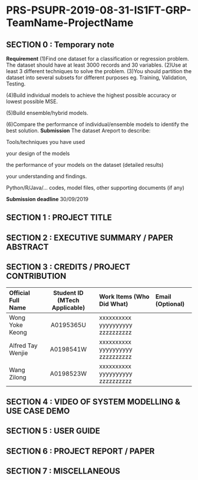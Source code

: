# PRS-PSUPR-2019-08-31-IS1FT-GRP-TeamName-ProjectName

## SECTION 0 : Temporary note

**Requirement**
(1)Find one dataset for a classification or regression problem. The dataset should have at least 3000 records and 30 variables.
(2)Use at least 3 different techniques to solve the problem.
(3)You should partition the dataset into several subsets for different purposes eg. Training, Validation, Testing.

(4)Build individual models to achieve the highest possible accuracy or lowest possible MSE.

(5)Build ensemble/hybrid models.

(6)Compare the performance of individual/ensemble models to identify the best solution.
**Submission**
The dataset
Areport to describe:

Tools/techniques you have used

your design of the models

the performance of your models on the dataset (detailed results)

your understanding and findings.

Python/R/Java/… codes, model files, other supporting documents (if any)

**Submission deadline**
30/09/2019

## SECTION 1 : PROJECT TITLE
## SECTION 2 : EXECUTIVE SUMMARY / PAPER ABSTRACT
## SECTION 3 : CREDITS / PROJECT CONTRIBUTION

| Official Full Name  | Student ID (MTech Applicable)  | Work Items (Who Did What) | Email (Optional) |
| :------------ |:---------------:| :-----| :-----|
| Wong Yoke Keong | A0195365U | xxxxxxxxxx yyyyyyyyyy zzzzzzzzzz|  |
| Alfred Tay Wenjie | A0198541W | xxxxxxxxxx yyyyyyyyyy zzzzzzzzzz|  |
| Wang Zilong | A0198523W | xxxxxxxxxx yyyyyyyyyy zzzzzzzzzz|  |

## SECTION 4 : VIDEO OF SYSTEM MODELLING & USE CASE DEMO
## SECTION 5 : USER GUIDE
## SECTION 6 : PROJECT REPORT / PAPER
## SECTION 7 : MISCELLANEOUS
